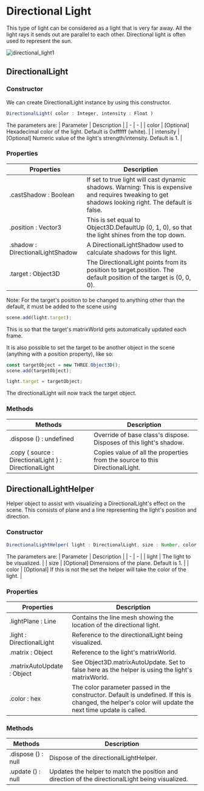 # Directional Light

This type of light can be considered as a light that is very far away. All the light rays it sends out are parallel to each other. Directional light is often used to represent the sun.

![directional_light1](https://user-images.githubusercontent.com/73324192/138784367-1b49c131-0f5c-49b9-b3f5-4ee6294be220.jpg)

## DirectionalLight

### Constructor

We can create DirectionalLight instance by using this constructor.

```js
DirectionalLight( color : Integer, intensity : Float )
```

The parameters are:
| Parameter | Description |
| - | - |
| color | [Optional] Hexadecimal color of the light. Default is 0xffffff (white). |
| intensity | [Optional] Numeric value of the light's strength/intensity. Default is 1. |

### Properties

| Properties | Description |
| - | - |
| .castShadow : Boolean | If set to true light will cast dynamic shadows. Warning: This is expensive and requires tweaking to get shadows looking right. The default is false. |
| .position : Vector3 | This is set equal to Object3D.DefaultUp (0, 1, 0), so that the light shines from the top down. |
| .shadow : DirectionalLightShadow | A DirectionalLightShadow used to calculate shadows for this light. |
| .target : Object3D | The DirectionalLight points from its position to target.position. The default position of the target is (0, 0, 0). |

Note: For the target's position to be changed to anything other than the default, it must be added to the scene using

```js
scene.add(light.target);
```

This is so that the target's matrixWorld gets automatically updated each frame.

It is also possible to set the target to be another object in the scene (anything with a position property), like so:

```js
const targetObject = new THREE.Object3D();
scene.add(targetObject);

light.target = targetObject;
```

The directionalLight will now track the target object.


### Methods

| Methods | Description |
| - | - |
| .dispose () : undefined | Override of base class's dispose. Disposes of this light's shadow. |
| .copy ( source : DirectionalLight ) : DirectionalLight | Copies value of all the properties from the source to this DirectionalLight. |

## DirectionalLightHelper

Helper object to assist with visualizing a DirectionalLight's effect on the scene. This consists of plane and a line representing the light's position and direction.

### Constructor

```js
DirectionalLightHelper( light : DirectionalLight, size : Number, color : Hex )
```

The parameters are:
| Parameter | Description |
| - | - |
| light | The light to be visualized. |
| size | [Optional] Dimensions of the plane. Default is 1. |
| color | [Optional] If this is not the set the helper will take the color of the light. |

### Properties

| Properties | Description |
| - | - |
| .lightPlane : Line | Contains the line mesh showing the location of the directional light. |
| .light : DirectionalLight | Reference to the directionalLight being visualized. |
| .matrix : Object | Reference to the light's matrixWorld. |
| .matrixAutoUpdate : Object | See Object3D.matrixAutoUpdate. Set to false here as the helper is using the light's matrixWorld. |
| .color : hex | The color parameter passed in the constructor. Default is undefined. If this is changed, the helper's color will update the next time update is called. |

### Methods

| Methods | Description |
| - | - |
| .dispose () : null | Dispose of the directionalLightHelper. |
| .update () : null | Updates the helper to match the position and direction of the directionalLight being visualized. |
